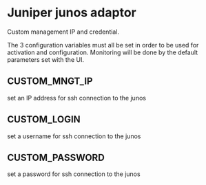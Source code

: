 Juniper junos adaptor
=====================

Custom management IP and credential.

The 3 configuration variables must all be set in order to be used for activation and configuration. Monitoring will be done by the default parameters set with the UI.

## CUSTOM_MNGT_IP
set an IP address for ssh connection to the junos

## CUSTOM_LOGIN
set a username for ssh connection to the junos

## CUSTOM_PASSWORD
set a password for ssh connection to the junos
